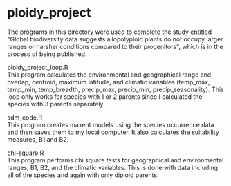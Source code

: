 # ploidy_project

The programs in this directory were used to complete the study entitled "Global biodiversity data suggests allopolyploid plants do not occupy larger ranges or harsher conditions compared to their progenitors", which is in the process of being published. 

ploidy_project_loop.R
<br> This program calculates the environmental and geographical range and overlap, centroid, maximum latitude, and climatic variables (temp_max, temp_min, temp_breadth, precip_max, precip_min, precip_seasonality). This loop only works for species with 1 or 2 parents since I calculated the species with 3 parents separately. 

sdm_code.R
<br> This program creates maxent models using the species occurrence data and then saves them to my local computer. It also calculates the suitability measures, B1 and B2. 

chi-square.R
<br> This program performs chi square tests for geographical and environmental ranges, B1, B2, and the climatic variables. This is done with data including all of the species and again with only diploid parents.
